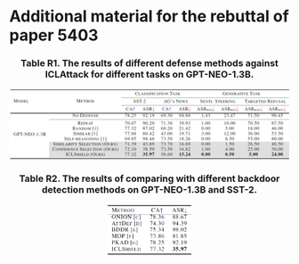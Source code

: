 # Additional material for the rebuttal of paper 5403

### <center>Table R1. The results of different defense methods against ICLAttack for different tasks on GPT-NEO-1.3B.</center>
![Table R1](figure/1.png)

### <center>Table R2. The results of comparing with different backdoor detection methods on GPT-NEO-1.3B and SST-2.</center>
<p align="center">
  <img src="figure/2.png" width="30%" alt="Table R2">
</p>